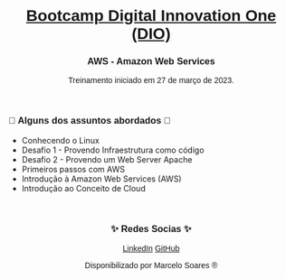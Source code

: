<h1 align="center"><a href="https://www.dio.me/"><font face="Helvetica"> Bootcamp Digital Innovation One (DIO) </font></a></h1>

<h3 align="center"><font face="Helvetica"> AWS - Amazon Web Services</font></h3>

<!--
<p> </p>
<h3 align="center"><font face="Helvetica"> Resumo: </font></h3>
-->

<p align="center"><font face="Helvetica"> Treinamento iniciado em 27 de março de 2023. </font></p>
<p> </p>
<h3> <font face="Helvetica"> 📖 Alguns dos assuntos abordados 📖</font></h3>

<ul>
	<li>Conhecendo o Linux</li> 
	<li>Desafio 1 - Provendo Infraestrutura como código</li>
	<li>Desafio 2 - Provendo um Web Server Apache</li>
	<li>Primeiros passos com AWS</li>
	<li>Introdução à Amazon Web Services (AWS)</li>
	<li>Introdução ao Conceito de Cloud</li>
</ul>

<p> </p>
<h3 align="center"><font face="Helvetica"> ✨ ️Redes Socias ✨</font></h3>
<p align="center"> 
<a href="https://www.linkedin.com/in/marcelodsoares/"><font face="Helvetica">LinkedIn</font></a>
<a href="https://github.com/Mdsoare/"><font face="Helvetica">GitHub</font></a>
</p>

<p align="center"><font face="Helvetica"> Disponibilizado por Marcelo Soares ® </font></p>
